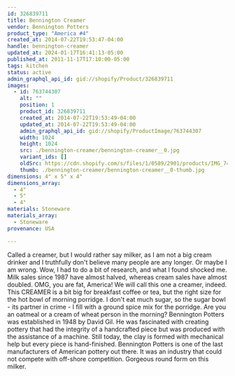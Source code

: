```yaml
---
id: 326839711
title: Bennington Creamer
vendor: Bennington Potters
product_type: "America #4"
created_at: 2014-07-22T19:53:47-04:00
handle: bennington-creamer
updated_at: 2024-01-17T16:41:13-05:00
published_at: 2011-11-17T17:10:00-05:00
tags: kitchen
status: active
admin_graphql_api_id: gid://shopify/Product/326839711
images:
  - id: 763744307
    alt: ""
    position: 1
    product_id: 326839711
    created_at: 2014-07-22T19:53:49-04:00
    updated_at: 2014-07-22T19:53:49-04:00
    admin_graphql_api_id: gid://shopify/ProductImage/763744307
    width: 1024
    height: 1024
    src: ./bennington-creamer/bennington-creamer__0.jpg
    variant_ids: []
    oldSrc: https://cdn.shopify.com/s/files/1/0589/2901/products/IMG_7408.jpeg?v=1406073229
    thumb: ./bennington-creamer/bennington-creamer__0-thumb.jpg
dimensions: 4" x 5" x 4"
dimensions_array:
  - 4"
  - 5"
  - 4"
materials: Stoneware
materials_array:
  - Stoneware
provenance: USA

---
```


Called a creamer, but I would rather say milker, as I am not a big cream drinker and I truthfully don't believe many people are any longer. Or maybe I am wrong. Wow, I had to do a bit of research, and what I found shocked me. Milk sales since 1987 have almost halved, whereas cream sales have almost doubled. OMG, you are fat, America! We will call this one a creamer, indeed. This CREAMER is a bit big for breakfast coffee or tea, but the right size for the hot bowl of morning porridge. I don't eat much sugar, so the sugar bowl - its partner in crime - I fill with a ground spice mix for the porridge. Are you an oatmeal or a cream of wheat person in the morning? Bennington Potters was established in 1948 by David Gil. He was fascinated with creating pottery that had the integrity of a handcrafted piece but was produced with the assistance of a machine. Still today, the clay is formed with mechanical help but every piece is hand-finished. Bennington Potters is one of the last manufacturers of American pottery out there. It was an industry that could not compete with off-shore competition. Gorgeous round form on this milker.